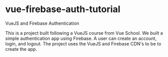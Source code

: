 # vue-firebase-auth-tutorial
VueJS and Firebase Authentication

This is a project built following a VueJS course from Vue School. We built a simple authentication app using Firebase. A user can create an account, login, and logout. The project uses the VueJS and Firebase CDN's to be to create the app.
